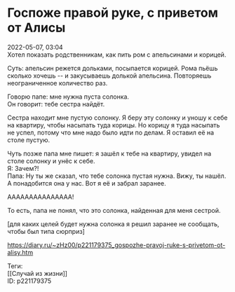 Госпоже правой руке, с приветом от Алисы
=========================================

   
 2022-05-07, 03:04   
  Хотел показать родственникам, как пить ром с апельсинами и корицей.   
   
 Суть: апельсин режется дольками, посыпается корицей. Рома пьёшь сколько хочешь -- и закусываешь долькой апельсина. Повторяешь неограниченное количество раз.   
   
 Говорю папе: мне нужна пуста солонка.   
 Он говорит: тебе сестра найдёт.   
   
 Сестра находит мне пустую солонку. Я беру эту солонку и уношу к себе на квартиру, чтобы насыпать туда корицы. Но корицу я туда насыпать не успел, потому что мне надо было идти по делам. Я оставил её на столе пустую.   
   
 Чуть позже папа мне пишет: я зашёл к тебе на квартиру, увидел на столе солонку и унёс к себе.   
 Я: Зачем?!   
 Папа: Ну ты же сказал, что тебе солонка пустая нужна. Вижу, ты нашёл. А понадобится она у нас. Вот я её и забрал заранее.   
   
 ААААААААААААААА!   
   
 То есть, папа не понял, что это солонка, найденная для меня сестрой.   
   
 [для каких целей будет нужна солонка я решил заранее не сообщать, чтобы был типа сюрприз]   
    
 <https://diary.ru/~zHz00/p221179375_gospozhe-pravoj-ruke-s-privetom-ot-alisy.htm>   
   
 Теги:   
 [[Случай из жизни]]   
 ID: p221179375